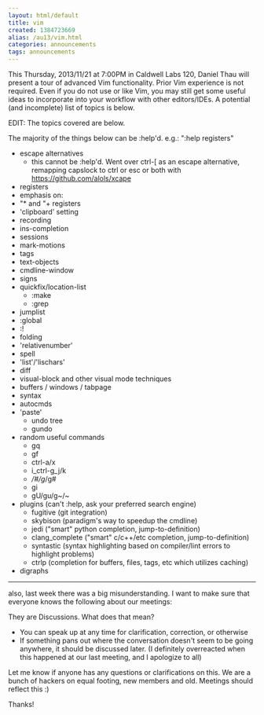 ```yaml
---
layout: html/default
title: vim
created: 1384723669
alias: /au13/vim.html
categories: announcements
tags: announcements
---
```

This Thursday, 2013/11/21 at 7:00PM in Caldwell Labs 120, Daniel Thau will present a tour of advanced Vim functionality.  Prior Vim experience is not required.  Even if you do not use or like Vim, you may still get some useful ideas to incorporate into your workflow with other editors/IDEs.  A potential (and incomplete) list of topics is below.

EDIT:  The topics covered are below.

The majority of the things below can be :help'd.
e.g.: ":help registers"


- escape alternatives
  - this cannot be :help'd. Went over ctrl-[ as an escape alternative,
    remapping capslock to ctrl or esc or both with https://github.com/alols/xcape
- registers
- emphasis on:
- "* and "+ registers
- 'clipboard' setting
- recording
- ins-completion
- sessions
- mark-motions
- tags
- text-objects
- cmdline-window
- signs
- quickfix/location-list
  - :make
  - :grep
- jumplist
- :global
- :!
- folding
- 'relativenumber'
- spell
- 'list'/'lischars'
- diff
- visual-block and other visual mode techniques
- buffers / windows / tabpage
- syntax
- autocmds
- 'paste'
  - undo tree
  - gundo
- random useful commands
  - gq
  - gf
  - ctrl-a/x
  - i_ctrl-g_j/k
  - */#/g*/g#
  - gi
  - gU/gu/g~/~
- plugins (can't :help, ask your preferred search engine)
  - fugitive (git integration)
  - skybison (paradigm's way to speedup the cmdline)
  - jedi ("smart" python completion, jump-to-definition)
  - clang_complete ("smart" c/c++/etc completion, jump-to-definition)
  - syntastic (syntax highlighting based on compiler/lint errors to highlight problems)
  - ctrlp (completion for buffers, files, tags, etc which utilizes caching)
- digraphs

----------------------------------

also, last week there was a big misunderstanding. I want to make sure that everyone knows the following about our meetings:

They are Discussions.
What does that mean?
- You can speak up at any time for clarification, correction, or otherwise
- If something pans out where the conversation doesn't seem to be going anywhere, it should be discussed later. (I definitely overreacted when this happened at our last meeting, and I apologize to all)

Let me know if anyone has any questions or clarifications on this. We are a bunch of hackers on equal footing, new members and old. Meetings should reflect this :)

Thanks!
